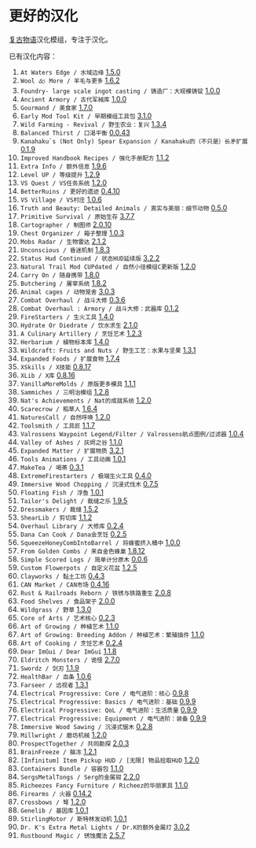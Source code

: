 # 更好的汉化

[复古物语](https://www.vintagestory.at/)汉化模组，专注于汉化。

已有汉化内容：
1. `At Waters Edge / 水域边缘` [1.5.0](https://mods.vintagestory.at/atwatersedge)
2. `Wool 🙵 More / 羊毛与更多` [1.6.2](https://mods.vintagestory.at/wool)
3. `Foundry- large scale ingot casting / 铸造厂：大规模铸锭` [1.0.0](https://mods.vintagestory.at/show/mod/1197)
4. `Ancient Armory / 古代军械库` [1.0.0](https://mods.vintagestory.at/ancientarmory)
5. `Gourmand / 美食家` [1.7.0](https://mods.vintagestory.at/show/mod/14390)
6. `Early Mod Tool Kit / 早期模组工具包` [3.1.0](https://mods.vintagestory.at/emtk)
7. `Wild Farming - Revival / 野生农业：复兴` [1.3.4](https://mods.vintagestory.at/wildfarmingrevival)
8. `Balanced Thirst / 口渴平衡` [0.0.43](https://mods.vintagestory.at/balancedthirst)
9. ``Kanahaku`s (Not Only) Spear Expansion / Kanahaku的（不只是）长矛扩展`` [0.1.9](https://mods.vintagestory.at/show/mod/11264)
10. `Improved Handbook Recipes / 强化手册配方` [1.1.2](https://mods.vintagestory.at/improvedhandbookrecipes)
11. `Extra Info / 额外信息` [1.9.6](https://mods.vintagestory.at/extrainfo)
12. `Level UP / 等级提升` [1.2.9](https://mods.vintagestory.at/levelup)
13. `VS Quest / VS任务系统` [1.2.0](https://mods.vintagestory.at/vsquest)
14. `BetterRuins / 更好的遗迹` [0.4.10](https://mods.vintagestory.at/betterruins)
15. `VS Village / VS村庄` [1.0.6](https://mods.vintagestory.at/vsvillage)
16. `Truth and Beauty: Detailed Animals / 真实与美丽：细节动物` [0.5.0](https://mods.vintagestory.at/detailedanimals)
17. `Primitive Survival / 原始生存` [3.7.7](https://mods.vintagestory.at/primitivesurvival)
18. `Cartographer / 制图师` [2.0.10](https://mods.vintagestory.at/nbcartographer)
19. `Chest Organizer / 箱子整理` [1.0.3](https://mods.vintagestory.at/chestorganizer)
20. `Mobs Radar / 生物雷达` [2.1.2](https://mods.vintagestory.at/mobsradar)
21. `Unconscious / 昏迷机制` [1.8.3](https://mods.vintagestory.at/unconscious)
22. `Status Hud Continued / 状态HUD延续版` [3.2.2](https://mods.vintagestory.at/show/mod/9817)
23. `Natural Trail Mod CUPdated / 自然小径模组C更新版` [1.2.0](https://mods.vintagestory.at/trailmodcupdated)
24. `Carry On / 随身携带` [1.8.0](https://mods.vintagestory.at/carryon)
25. `Butchering / 屠宰系统` [1.8.2](https://mods.vintagestory.at/butchering)
26. `Animal cages / 动物笼舍` [3.0.3](https://mods.vintagestory.at/animalcages)
27. `Combat Overhaul / 战斗大修` [0.3.6](https://mods.vintagestory.at/combatoverhaul)
28. `Combat Overhaul : Armory / 战斗大修：武器库` [0.1.2](https://mods.vintagestory.at/armory)
29. `FireStarters / 生火工具` [1.4.0](https://mods.vintagestory.at/firestarters)
30. `Hydrate Or Diedrate / 饮水求生` [2.1.0](https://mods.vintagestory.at/hydrateordiedrate)
31. `A Culinary Artillery / 烹饪艺术` [1.2.3](https://mods.vintagestory.at/aculinaryartillery)
32. `Herbarium / 植物标本库` [1.4.0](https://mods.vintagestory.at/herbarium)
33. `Wildcraft: Fruits and Nuts / 野生工艺：水果与坚果` [1.3.1](https://mods.vintagestory.at/wildcraftfruit)
34. `Expanded Foods / 扩展食物` [1.7.4](https://mods.vintagestory.at/expandedfoods)
35. `XSkills / X技能` [0.8.17](https://mods.vintagestory.at/show/mod/247)
36. `XLib / X库` [0.8.16](https://mods.vintagestory.at/show/mod/244)
37. `VanillaMoreMolds / 原版更多模具` [1.1.1](https://mods.vintagestory.at/vanillamoremolds)
38. `Sammiches / 三明治模组` [1.2.8](https://mods.vintagestory.at/sammiches)
39. `Nat's Achievements / Nat的成就系统` [1.2.0](https://mods.vintagestory.at/show/mod/9615)
40. `Scarecrow / 稻草人` [1.6.4](https://mods.vintagestory.at/scarecrow)
41. `NaturesCall / 自然呼唤` [1.2.0](https://mods.vintagestory.at/naturescall)
42. `Toolsmith / 工具匠` [1.1.7](https://mods.vintagestory.at/toolsmith)
43. `Valrossens Waypoint Legend/Filter / Valrossens航点图例/过滤器` [1.0.4](https://mods.vintagestory.at/show/mod/22391)
44. `Valley of Ashes / 灰烬之谷` [1.1.0](https://mods.vintagestory.at/valleyofashes)
45. `Expanded Matter / 扩展物质` [3.2.1](https://mods.vintagestory.at/em)
46. `Tools Animations / 工具动画` [1.0.1](https://mods.vintagestory.at/toolsanimations)
47. `MakeTea / 喝茶` [0.3.1](https://mods.vintagestory.at/maketea)
48. `ExtremeFirestarters / 极端生火工具` [0.4.0](https://mods.vintagestory.at/extremefirestarters)
49. `Immersive Wood Chopping / 沉浸式伐木` [0.7.5](https://mods.vintagestory.at/immersivewoodchopping)
50. `Floating Fish / 浮鱼` [1.0.1](https://mods.vintagestory.at/show/mod/19909)
51. `Tailor's Delight / 裁缝之乐` [1.9.5](https://mods.vintagestory.at/show/mod/tailorsdelight)
52. `Dressmakers / 裁缝` [1.5.2](https://mods.vintagestory.at/dressmakers)
53. `ShearLib / 剪切库` [1.1.2](https://mods.vintagestory.at/shearlib)
54. `Overhaul Library / 大修库` [0.2.4](https://mods.vintagestory.at/overhaullib)
55. `Dana Can Cook / Dana会烹饪` [0.2.5](https://mods.vintagestory.at/danacancook)
56. `SqueezeHoneyCombIntoBarrel / 将蜂蜜挤入桶中` [1.0.0](https://mods.vintagestory.at/22112)
57. `From Golden Combs / 来自金色蜂巢` [1.8.12](https://mods.vintagestory.at/fromgoldencombs)
58. `Simple Scored Logs / 简单计分原木` [0.0.6](https://mods.vintagestory.at/show/mod/21403)
59. `Custom Flowerpots / 自定义花盆` [1.2.5](https://mods.vintagestory.at/customflowerpots)
60. `Clayworks / 黏土工坊` [0.4.3](https://mods.vintagestory.at/clayworks)
61. `CAN Market / CAN市场` [0.4.16](https://mods.vintagestory.at/canmarket)
62. `Rust & Railroads Reborn / 铁锈与铁路重生` [2.0.8](https://mods.vintagestory.at/rustandrailroads)
63. `Food Shelves / 食品架子` [2.0.0](https://mods.vintagestory.at/foodshelves)
64. `Wildgrass / 野草` [1.3.0](https://mods.vintagestory.at/wildgrass)
65. `Core of Arts / 艺术核心` [0.2.3](https://mods.vintagestory.at/coreofarts)
66. `Art of Growing / 种植艺术` [1.1.0](https://mods.vintagestory.at/artofgrowing)
67. `Art of Growing: Breeding Addon / 种植艺术：繁殖插件` [1.1.0](https://mods.vintagestory.at/aogbreedingaddon)
68. `Art of Cooking / 烹饪艺术` [0.2.4](https://mods.vintagestory.at/artofcooking)
69. `Dear ImGui / Dear ImGui` [1.1.8](https://mods.vintagestory.at/show/mod/imgui)
70. `Eldritch Monsters / 诡怪` [2.7.0](https://mods.vintagestory.at/eldritchmonsters)
71. `Swordz / 剑刃` [1.1.9](https://mods.vintagestory.at/swordz)
72. `HealthBar / 血条` [1.0.6](https://mods.vintagestory.at/healthbar)
73. `Farseer / 远视者` [1.3.1](https://mods.vintagestory.at/show/mod/22371)
74. `Electrical Progressive: Core / 电气进阶：核心` [0.9.8](https://mods.vintagestory.at/electricalprogressivecore)
75. `Electrical Progressive: Basics / 电气进阶：基础` [0.9.9](https://mods.vintagestory.at/electricalprogressivebasics)
76. `Electrical Progressive: QoL / 电气进阶：生活质量` [0.9.9](https://mods.vintagestory.at/electricalprogressiveqol)
77. `Electrical Progressive: Equipment / 电气进阶：装备` [0.9.9](https://mods.vintagestory.at/electricalprogressiveequipment)
78. `Immersive Wood Sawing / 沉浸式锯木` [0.2.8](https://mods.vintagestory.at/immersivewoodsawing)
79. `Millwright / 磨坊机械` [1.2.0](https://mods.vintagestory.at/millwright)
80. `ProspectTogether / 共同勘探` [2.0.3](https://mods.vintagestory.at/prospecttogether)
81. `BrainFreeze / 脑冻` [1.2.1](https://mods.vintagestory.at/brainfreeze)
82. `[Infinitum] Item Pickup HUD / [无限] 物品拾取HUD` [1.2.0](https://mods.vintagestory.at/infinitumpickuphud)
83. `Containers Bundle / 容器包` [1.1.0](https://mods.vintagestory.at/containersbundle)
84. `SergsMetalTongs / Serg的金属钳` [2.2.0](https://mods.vintagestory.at/show/mod/16743)
85. `Richeezes Fancy Furniture / Richeez的华丽家具` [1.1.0](https://mods.vintagestory.at/richeezesfancyfurniture)
86. `Firearms / 火器` [0.14.2](https://mods.vintagestory.at/firearms)
87. `Crossbows / 弩` [1.2.0](https://mods.vintagestory.at/crossbows)
88. `Genelib / 基因库` [1.0.1](https://mods.vintagestory.at/genelib)
89. `StirlingMotor / 斯特林发动机` [1.0.1](https://mods.vintagestory.at/show/mod/22566)
90. `Dr. K's Extra Metal Lights / Dr.K的额外金属灯` [3.0.2](https://mods.vintagestory.at/show/mod/21317)
91. `Rustbound Magic / 锈蚀魔法` [2.5.7](https://mods.vintagestory.at/rustboundmagic)
